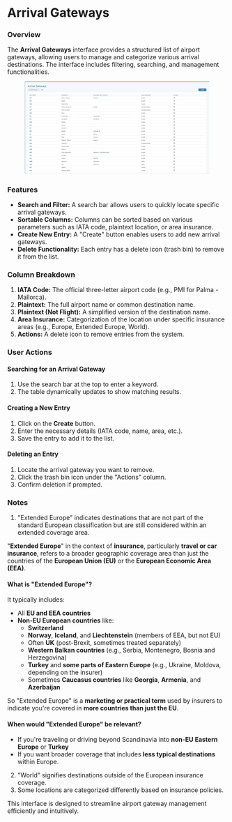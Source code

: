 # Arrival Gateways

### Overview

The **Arrival Gateways** interface provides a structured list of airport gateways, allowing users to manage and categorize various arrival destinations. The interface includes filtering, searching, and management functionalities.

<figure><img src="../.gitbook/assets/image (19) (1) (1) (1) (1) (1) (1).png" alt=""><figcaption></figcaption></figure>

### Features

* **Search and Filter:** A search bar allows users to quickly locate specific arrival gateways.
* **Sortable Columns:** Columns can be sorted based on various parameters such as IATA code, plaintext location, or area insurance.
* **Create New Entry:** A "Create" button enables users to add new arrival gateways.
* **Delete Functionality:** Each entry has a delete icon (trash bin) to remove it from the list.

### Column Breakdown

1. **IATA Code:** The official three-letter airport code (e.g., PMI for Palma - Mallorca).
2. **Plaintext:** The full airport name or common destination name.
3. **Plaintext (Not Flight):** A simplified version of the destination name.
4. **Area Insurance:** Categorization of the location under specific insurance areas (e.g., Europe, Extended Europe, World).
5. **Actions:** A delete icon to remove entries from the system.

### User Actions

#### Searching for an Arrival Gateway

1. Use the search bar at the top to enter a keyword.
2. The table dynamically updates to show matching results.

#### Creating a New Entry

1. Click on the **Create** button.
2. Enter the necessary details (IATA code, name, area, etc.).
3. Save the entry to add it to the list.

#### Deleting an Entry

1. Locate the arrival gateway you want to remove.
2. Click the trash bin icon under the "Actions" column.
3. Confirm deletion if prompted.

### Notes

1. "Extended Europe" indicates destinations that are not part of the standard European classification but are still considered within an extended coverage area.

"**Extended Europe**" in the context of **insurance**, particularly **travel or car insurance**, refers to a broader geographic coverage area than just the countries of the **European Union (EU)** or the **European Economic Area (EEA)**.

#### What is "Extended Europe"?

It typically includes:

* All **EU and EEA countries**
* **Non-EU European countries** like:
  * **Switzerland**
  * **Norway**, **Iceland**, and **Liechtenstein** (members of EEA, but not EU)
  * Often **UK** (post-Brexit, sometimes treated separately)
  * **Western Balkan countries** (e.g., Serbia, Montenegro, Bosnia and Herzegovina)
  * **Turkey** and **some parts of Eastern Europe** (e.g., Ukraine, Moldova, depending on the insurer)
  * Sometimes **Caucasus countries** like **Georgia**, **Armenia**, and **Azerbaijan**

So "Extended Europe" is a **marketing or practical term** used by insurers to indicate you're covered in **more countries than just the EU**.

#### When would "Extended Europe" be relevant?

* If you're traveling or driving beyond Scandinavia into **non-EU Eastern Europe** or **Turkey**
* If you want broader coverage that includes **less typical destinations** within Europe.



2. "World" signifies destinations outside of the European insurance coverage.
3. Some locations are categorized differently based on insurance policies.

This interface is designed to streamline airport gateway management efficiently and intuitively.
